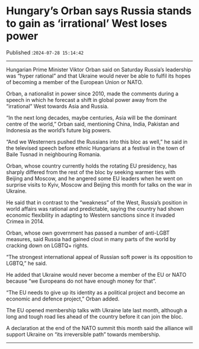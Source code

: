 # Hungary’s Orban says Russia stands to gain as ‘irrational’ West loses power

Published :`2024-07-28 15:14:42`

---

Hungarian Prime Minister Viktor Orban said on Saturday Russia’s leadership was “hyper rational” and that Ukraine would never be able to fulfil its hopes of becoming a member of the European Union or NATO.

Orban, a nationalist in power since 2010, made the comments during a speech in which he forecast a shift in global power away from the “irrational” West towards Asia and Russia.

“In the next long decades, maybe centuries, Asia will be the dominant centre of the world,” Orban said, mentioning China, India, Pakistan and Indonesia as the world’s future big powers.

“And we Westerners pushed the Russians into this bloc as well,” he said in the televised speech before ethnic Hungarians at a festival in the town of Baile Tusnad in neighbouring Romania.

Orban, whose country currently holds the rotating EU presidency, has sharply differed from the rest of the bloc by seeking warmer ties with Beijing and Moscow, and he angered some EU leaders when he went on surprise visits to Kyiv, Moscow and Beijing this month for talks on the war in Ukraine.

He said that in contrast to the “weakness” of the West, Russia’s position in world affairs was rational and predictable, saying the country had shown economic flexibility in adapting to Western sanctions since it invaded Crimea in 2014.

Orban, whose own government has passed a number of anti-LGBT measures, said Russia had gained clout in many parts of the world by cracking down on LGBTQ+ rights.

“The strongest international appeal of Russian soft power is its opposition to LGBTQ,” he said.

He added that Ukraine would never become a member of the EU or NATO because “we Europeans do not have enough money for that”.

“The EU needs to give up its identity as a political project and become an economic and defence project,” Orban added.

The EU opened membership talks with Ukraine late last month, although a long and tough road lies ahead of the country before it can join the bloc.

A declaration at the end of the NATO summit this month said the alliance will support Ukraine on “its irreversible path” towards membership.

---

